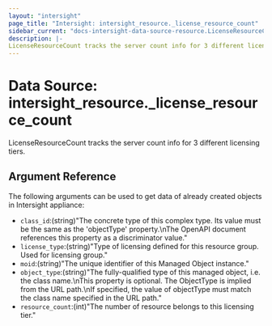 ```yaml
---
layout: "intersight"
page_title: "Intersight: intersight_resource._license_resource_count"
sidebar_current: "docs-intersight-data-source-resource.LicenseResourceCount"
description: |-
LicenseResourceCount tracks the server count info for 3 different licensing tiers.
---
```


# Data Source: intersight_resource._license_resource_count
LicenseResourceCount tracks the server count info for 3 different licensing tiers.
## Argument Reference
The following arguments can be used to get data of already created objects in Intersight appliance:
* `class_id`:(string)"The concrete type of this complex type. Its value must be the same as the 'objectType' property.\nThe OpenAPI document references this property as a discriminator value."
* `license_type`:(string)"Type of licensing defined for this resource group. Used for licensing group."
* `moid`:(string)"The unique identifier of this Managed Object instance."
* `object_type`:(string)"The fully-qualified type of this managed object, i.e. the class name.\nThis property is optional. The ObjectType is implied from the URL path.\nIf specified, the value of objectType must match the class name specified in the URL path."
* `resource_count`:(int)"The number of resource belongs to this licensing tier."
